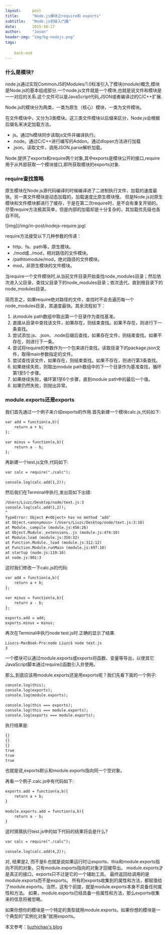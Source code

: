 ```yaml
---
layout:     post
title:      "Node.js模块之require和 exports"
subtitle:   "Node.js初级入门篇"
date:       2015-10-17 
author:     "Jason"
header-img: "img/bg-nodejs.png"
tags:

    back-end
---
```


### 什么是模块?

<p>node.js通过实现CommonJS的Modules/1.0标准引入了模块(module)概念,模块是Node.js的基本组成部分.一个node.js文件就是一个模块,也就是说文件和模块是一一对应的关系.这个文件可以是JavaScript代码,JSON或者编译过的C/C++扩展.</p>

<p>Node.js的模块分为两类，一类为原生（核心）模块，一类为文件模块。</p>

<p>在文件模块中，又分为3类模块。这三类文件模块以后缀来区分，Node.js会根据后缀名来决定加载方法。</p>

<ul>
	<li>js。通过fs模块同步读取js文件并编译执行。</li>
	<li>.node。通过C/C++进行编写的Addon。通过dlopen方法进行加载</li>
	<li>.json。读取文件，调用JSON.parse解析加载。</li>
</ul>

<p>Node.提供了exports和require两个对象,其中exports是模块公开的接口,require用于从外部获取一个模块接口,即所获取模块的exports对象.</p>


### require查找策略

<p>原生模块在Node.js源代码编译的时候编译进了二进制执行文件，加载的速度最快。另一类文件模块是动态加载的，加载速度比原生模块慢。
但是Node.js对原生模块和文件模块都进行了缓存，于是在第二次require时，是不会有重复开销的。尽管require方法极其简单，但是内部的加载却是十分复杂的，其加载优先级也各自不同。</p>
![img](/img/in-post/nodejs-require.jpg)

require方法接受以下几种参数的传递：
<ul>
	<li>http、fs、path等，原生模块。</li>
	<li>./mod或../mod，相对路径的文件模块。</li>
	<li>/pathtomodule/mod，绝对路径的文件模块。</li>
	<li>mod，非原生模块的文件模块。</li>
</ul>

<p>当require一个文件模块时,从当前文件目录开始查找node_modules目录；然后依次进入父目录，查找父目录下的node_modules目录；依次迭代，直到根目录下的node_modules目录。</p>

<p>简而言之，如果require绝对路径的文件，查找时不会去遍历每一个node_modules目录，其速度最快。其余流程如下：</p>
<ol>
	<li>从module path数组中取出第一个目录作为查找基准。</li>
	<li>直接从目录中查找该文件，如果存在，则结束查找。如果不存在，则进行下一条查找。</li>
	<li>尝试添加.js、.json、.node后缀后查找，如果存在文件，则结束查找。如果不存在，则进行下一条。</li>
	<li>尝试将require的参数作为一个包来进行查找，读取目录下的package.json文件，取得main参数指定的文件。</li>
	<li>尝试查找该文件，如果存在，则结束查找。如果不存在，则进行第3条查找。</li>
	<li>如果继续失败，则取出module path数组中的下一个目录作为基准查找，循环第1至5个步骤。</li>
	<li>如果继续失败，循环第1至6个步骤，直到module path中的最后一个值。</li>
	<li>如果仍然失败，则抛出异常。</li>
</ol>

### module.exports还是exports
<p>我们首先通过一个例子来介绍exports的作用.首先新建一个模块calc.js,代码如下:</p>

``` 
var add = function(a,b){
	return a + b;
};

var minus = function(a,b){
	return a - b;
};
```

再新建一个test.js文件,代码如下:

```
var calc = require("./calc");  

console.log(calc.add(1,2));
```

然后我们在Terminal中执行,发出现如下出错:

```
/Users/Liuzc/Desktop/node/text.js:3
console.log(calc.add(1,2));
^
TypeError: Object #<Object> has no method ‘add’
at Object.<anonymous> (/Users/Liuzc/Desktop/node/text.js:3:18)
at Module._compile (module.js:456:26)
at Object.Module._extensions..js (module.js:474:10)
at Module.load (module.js:356:32)
at Function.Module._load (module.js:312:12)
at Function.Module.runMain (module.js:497:10)
at startup (node.js:119:16)
at node.js:901:3

````
这时我们修改一下calc.js的代码:

```
var add = function(a,b){
	return a + b;
};

var minus = function(a,b){
	return a - b;
};

exports.add = add;
exports.minus = minus;
```

再次在Terminal中执行node test.js时.正确的显示了结果.

```
Liuzcs-MacBook-Pro:node Liuzc$ node text.js
3
```

<p>一个模块可以通过module.exports或exports将函数、变量等导出，以使其它JavaScript脚本通过require()函数引入并使用。</p>

那么,到底应该用module.exports还是用exports呢？我们先看下面的一个例子:

```
console.log(this);
console.log(exports);
console.log(module.exports);

console.log(this === exports);
console.log(this === module.exports);
console.log(exports === module.exports);
```

执行结果是:

```
{}
{}
{}
true
true
true
```

也就是说,exports默认和module.exports指向同一个空对象。

再看一个例子.calc.js中有代码如下:

```
exports.add = function(a,b){
	return a + b;
}

module.exports.add = function(a,b){
	return a - b;
}
```

这时猜猜执行test.js中的如下代码的结果将会是什么?

```
var calc = require("./calc");  

console.log(calc.add(4,2));
```
<p>对, 结果是2, 而不是6.也就是说如果运行时让exports、this和module.exports指向不同的对象，只有module.exports指向的对象才回被导出。
module.exports才是真正的接口，exports只不过是它的一个辅助工具。 最终返回给调用的是module.exports而不是exports。 
所有的exports收集到的属性和方法，都赋值给了module.exports。当然，这有个前提，就是module.exports本身不具备任何属性和方法。
如果，module.exports已经具备一些属性和方法，那么exports收集来的信息将被忽略。</p>

<p>如果你想你的模块是一个特定的类型就用module.exports。如果你想的模块是一个典型的“实例化对象”就用exports。</p>

本文参考：[liuzhichao's blog](http://liuzhichao.com/p/1669.html)





















































